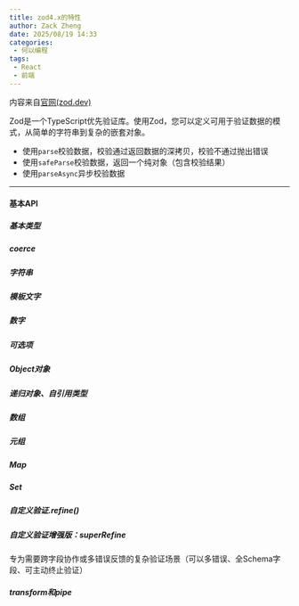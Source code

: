 ```yaml
---
title: zod4.x的特性
author: Zack Zheng
date: 2025/08/19 14:33
categories:
 - 何以编程
tags:
 - React
 - 前端
---
```


内容来自[官网(zod.dev)](https://zod.dev/)         

Zod是一个TypeScript优先验证库。使用Zod，您可以定义可用于验证数据的模式，从简单的字符串到复杂的嵌套对象。    

+ 使用`parse`校验数据，校验通过返回数据的深拷贝，校验不通过抛出错误           
+ 使用`safeParse`校验数据，返回一个纯对象（包含校验结果）              
+ 使用`parseAsync`异步校验数据       

<Suspense>
  <my-codes repo="o-bricks" path="demoCodes/React/vite-react/src/form/ZodDemo.tsx" lazy />
</Suspense>

-------------------------

#### 基本API

##### 基本类型 
##### coerce
##### 字符串
##### 模板文字
##### 数字
##### 可选项
##### Object对象
##### 递归对象、自引用类型
##### 数组
##### 元组
##### Map
##### Set
##### 自定义验证.refine()
##### 自定义验证增强版：superRefine
专为需要‌跨字段协作‌或‌多错误反馈‌的复杂验证场景（可以多错误、全Schema字段、可主动终止验证）
##### transform和pipe


<Suspense>
  <my-codes repo="o-bricks" path="demoCodes/React/vite-react/src/form/ZodApi.tsx" lazy />
</Suspense>

